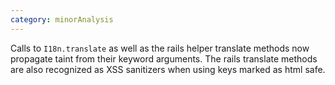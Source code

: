 ```yaml
---
category: minorAnalysis
---
```

Calls to `I18n.translate` as well as the rails helper translate methods now propagate taint from their keyword arguments. The rails translate methods are also recognized as XSS sanitizers when using keys marked as html safe.